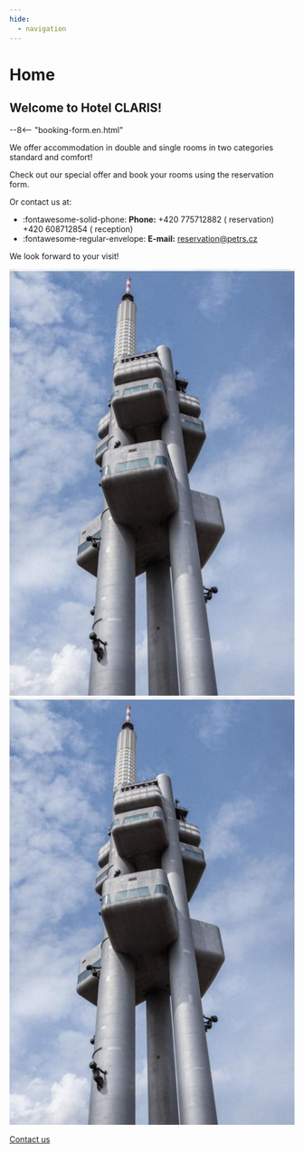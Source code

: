 ```yaml
---
hide:
  - navigation
---
```


# **Home**

## Welcome to Hotel CLARIS!

--8<-- "booking-form.en.html"

We offer accommodation in double and single rooms in two categories standard and comfort!

Check out our special offer and book your rooms using the reservation form.

Or contact us at:

- :fontawesome-solid-phone: **Phone:** +420 775712882 ( reservation) +420 608712854 ( reception)
- :fontawesome-regular-envelope: **E-mail:** reservation@petrs.cz

We look forward to your visit!

![Alt text](assets/fotky-hotelu/zizkovskavez.jpg)
<img src="assets/fotky-hotelu/zizkovskavez.jpg" alt="Žižkovská věž" width="600" />

[Contact us](05.contact.md)
